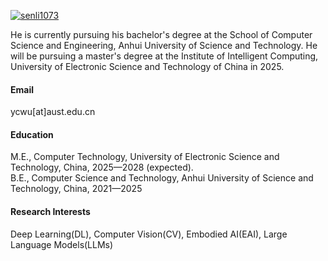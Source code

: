 

[![senli1073](https://img.shields.io/badge/senli1073-github-blue?logo=github)](https://github.com/senli1073)

He is currently pursuing his bachelor's degree at the School of Computer Science and Engineering, Anhui University of Science and Technology. 
He will be pursuing a master's degree at the Institute of Intelligent Computing, University of Electronic Science and Technology of China in 2025.

#### Email
ycwu[at]aust.edu.cn

#### Education
M.E., Computer Technology, University of Electronic Science and Technology, China, 2025—2028 (expected).\
B.E., Computer Science and Technology, Anhui University of Science and Technology, China, 2021—2025

#### Research Interests
Deep Learning(DL), Computer Vision(CV), Embodied AI(EAI), Large Language Models(LLMs)

